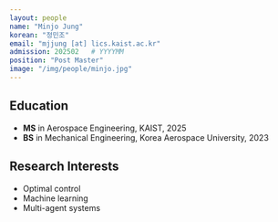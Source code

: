 ```yaml
---
layout: people
name: "Minjo Jung"
korean: "정민조"
email: "mjjung [at] lics.kaist.ac.kr"
admission: 202502   # YYYYMM
position: "Post Master"
image: "/img/people/minjo.jpg"
---
```


## Education

- **MS** in Aerospace Engineering, KAIST, 2025
- **BS** in Mechanical Engineering, Korea Aerospace University, 2023

## Research Interests

- Optimal control
- Machine learning
- Multi-agent systems
